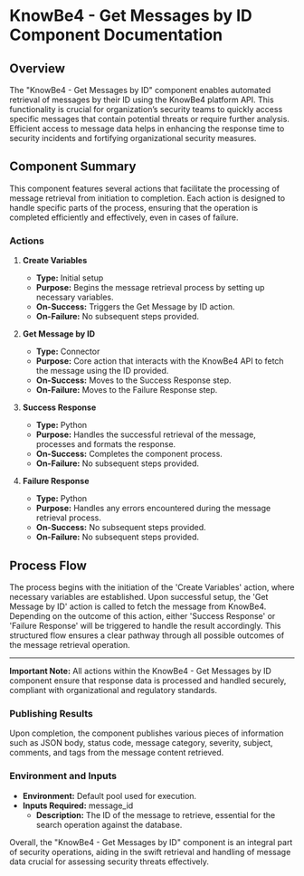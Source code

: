 # KnowBe4 - Get Messages by ID Component Documentation

## Overview
The "KnowBe4 - Get Messages by ID" component enables automated retrieval of messages by their ID using the KnowBe4 platform API. This functionality is crucial for organization’s security teams to quickly access specific messages that contain potential threats or require further analysis. Efficient access to message data helps in enhancing the response time to security incidents and fortifying organizational security measures.

## Component Summary
This component features several actions that facilitate the processing of message retrieval from initiation to completion. Each action is designed to handle specific parts of the process, ensuring that the operation is completed efficiently and effectively, even in cases of failure.

### Actions
1. **Create Variables**
   - **Type:** Initial setup
   - **Purpose:** Begins the message retrieval process by setting up necessary variables.
   - **On-Success:** Triggers the Get Message by ID action.
   - **On-Failure:** No subsequent steps provided.

2. **Get Message by ID**
   - **Type:** Connector
   - **Purpose:** Core action that interacts with the KnowBe4 API to fetch the message using the ID provided.
   - **On-Success:** Moves to the Success Response step.
   - **On-Failure:** Moves to the Failure Response step.

3. **Success Response**
   - **Type:** Python
   - **Purpose:** Handles the successful retrieval of the message, processes and formats the response.
   - **On-Success:** Completes the component process.
   - **On-Failure:** No subsequent steps provided.

4. **Failure Response**
   - **Type:** Python
   - **Purpose:** Handles any errors encountered during the message retrieval process.
   - **On-Success:** No subsequent steps provided.
   - **On-Failure:** No subsequent steps provided.

## Process Flow
The process begins with the initiation of the 'Create Variables' action, where necessary variables are established. Upon successful setup, the 'Get Message by ID' action is called to fetch the message from KnowBe4. Depending on the outcome of this action, either 'Success Response' or 'Failure Response' will be triggered to handle the result accordingly. This structured flow ensures a clear pathway through all possible outcomes of the message retrieval operation.

--- 
**Important Note:**
All actions within the KnowBe4 - Get Messages by ID component ensure that response data is processed and handled securely, compliant with organizational and regulatory standards.

### Publishing Results
Upon completion, the component publishes various pieces of information such as JSON body, status code, message category, severity, subject, comments, and tags from the message content retrieved.

### Environment and Inputs
- **Environment:** Default pool used for execution.
- **Inputs Required:** message_id
  - **Description:** The ID of the message to retrieve, essential for the search operation against the database.

Overall, the "KnowBe4 - Get Messages by ID" component is an integral part of security operations, aiding in the swift retrieval and handling of message data crucial for assessing security threats effectively.
